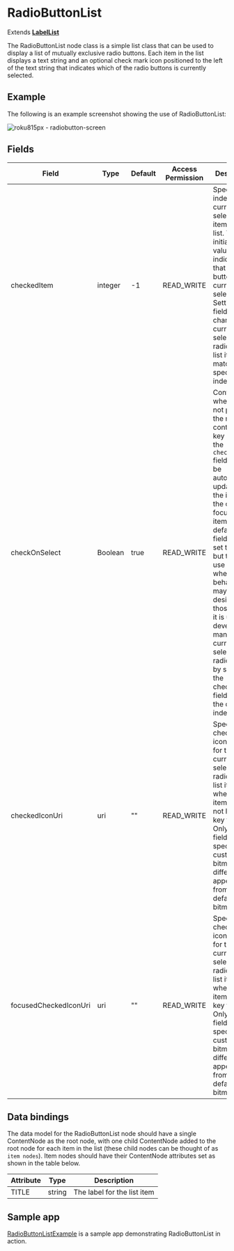 RadioButtonList
===============

Extends [**LabelList**](/docs/references/scenegraph/list-and-grid-nodes/labellist.md)

The RadioButtonList node class is a simple list class that can be used to display a list of mutually exclusive radio buttons. Each item in the list displays a text string and an optional check mark icon positioned to the left of the text string that indicates which of the radio buttons is currently selected.

Example
-------

The following is an example screenshot showing the use of RadioButtonList:

![roku815px - radiobutton-screen](https://image.roku.com/ZHZscHItMTc2/radiobutton-screen.png "radiobutton-screen")

Fields
------

| Field | Type | Default | Access Permission | Description |
| --- | --- | --- | --- | --- |
| checkedItem | integer | \-1 | READ\_WRITE | Specifies the index of the currently selected item in the list. The initial default value of -1 indicates that no radio button is currently selected. Setting the field changes the currently selected radio button list item to match the specified index. |
| checkOnSelect | Boolean | true | READ\_WRITE | Controls whether or not pressing the remote control OK key causes the `checkedItem` field value to be automatically updated to the index of the currently focused list item. By default, the field value is set to true, but there are use cases where other behavior may be desired. In those cases, it is up to the developer to manage the currently selected radio button by setting the checkedItem field value to the desired index. |
| checkedIconUri | uri | ""  | READ\_WRITE | Specifies the check mark icon to use for the currently selected radio button list item when that list item does not have the key focus. Only set this field to specify a custom bitmap that differs in appearance from the default bitmap. |
| focusedCheckedIconUri | uri | ""  | READ\_WRITE | Specifies the check mark icon to use for the currently selected radio button list item when that list item has the key focus. Only set this field to specify a custom bitmap that differs in appearance from the default bitmap. |

Data bindings
-------------

The data model for the RadioButtonList node should have a single ContentNode as the root node, with one child ContentNode added to the root node for each item in the list (these child nodes can be thought of as `item nodes`). Item nodes should have their ContentNode attributes set as shown in the table below.

| Attribute | Type | Description |
| --- | --- | --- |
| TITLE | string | The label for the list item |

Sample app
----------

[RadioButtonListExample](https://github.com/rokudev/samples/tree/master/ux%20components/lists%20and%20grids/RadioButtonListExample) is a sample app demonstrating RadioButtonList in action.